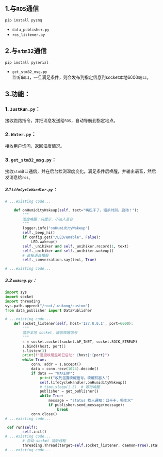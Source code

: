 ## 1.与`ROS`通信
```
pip install pyzmq
```
- `data_publisher.py`
- `ros_listener.py`



## 2.与`stm32`通信
```
pip install pyserial
```
- `get_stm32_msg.py`<br>
监听串口，一旦满足条件，则会发布到指定信息到socket本地6000端口。

## 3.功能：
### 1. `JustRun.py`：  <br>
接收跑路指令，并把消息发送给`ROS`，自动导航到指定地点。 <br>
### 2. `Water.py`： <br>
接收用户询问，返回湿度情况。
###  3. `get_stm32_msg.py`：<br>
接收`stm`串口通信，并在后台检测湿度变化，满足条件后唤醒，并输出语音，然后发消息给`ros`。
##### 3.1 `LifeCycleHandler.py`：


```python
# ...existing code...

    def onHumidityWakeup(self, text="嘴巴干了，猎杀时刻，启动！"):
        """
        湿度唤醒：只提示，不进入录音
        """
        logger.info("onHumidityWakeup")
        self._beep_hi()
        if config.get("/LED/enable", False):
            LED.wakeup()
        self._unihiker and self._unihiker.record(1, text)
        self._unihiker and self._unihiker.wakeup()
        # 直接语音播报
        self._conversation.say(text, True)

# ...existing code...
```
##### 3.2 `wukong.py`：

```python
import sys
import socket
import threading
sys.path.append("/root/.wukong/custom")
from data_publisher import DataPublisher

# ...existing code...    
    def socket_listener(self, host='127.0.0.1', port=6000):
        """
        监听本地 socket，接收唤醒信号
        """
        s = socket.socket(socket.AF_INET, socket.SOCK_STREAM)
        s.bind((host, port))
        s.listen(1)
        print(f"湿度唤醒监听已启动: {host}:{port}")
        while True:
            conn, addr = s.accept()
            data = conn.recv(1024).decode()
            if data == "WAKEUP":
                print("收到湿度唤醒信号，唤醒机器人")
                self.lifeCycleHandler.onHumidityWakeup()
                # time.sleep(1.5)  # 等待唤醒
                publisher = get_publisher()
                while True:
                    message = "status 找人通知：口干干，喝水水"
                    if publisher.send_message(message):
                        break
            conn.close()
# ...existing code...
```

```python
 def run(self):
        self.init()
# ...existing code...
        # 启动 socket 监听线程
        threading.Thread(target=self.socket_listener, daemon=True).start()
# ...existing code...
```





